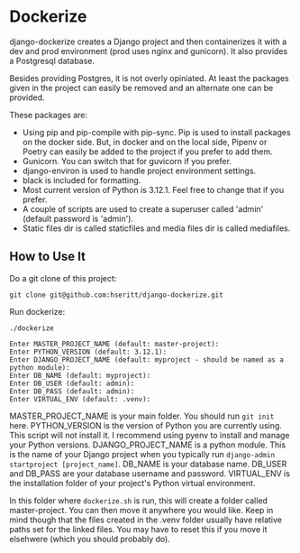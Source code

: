 # Dockerize

django-dockerize creates a Django project and then containerizes it with a dev and prod environment (prod uses nginx and gunicorn). It also provides a Postgresql database.

Besides providing Postgres, it is not overly opiniated. At least the packages given in the project can easily be removed and an alternate one can be provided.

These packages are:

* Using pip and pip-compile with pip-sync. Pip is used to install packages on the docker side. But, in docker and on the local side, Pipenv or Poetry can easily be added to the project if you prefer to add them.
* Gunicorn. You can switch that for guvicorn if you prefer.
* django-environ is used to handle project environment settings.
* black is included for formatting.
* Most current version of Python is 3.12.1. Feel free to change that if you prefer.
* A couple of scripts are used to create a superuser called 'admin' (default password is 'admin').
* Static files dir is called staticfiles and media files dir is called mediafiles.

## How to Use It

Do a git clone of this project:

```
git clone git@github.com:hseritt/django-dockerize.git
```

Run dockerize:

```
./dockerize

Enter MASTER_PROJECT_NAME (default: master-project): 
Enter PYTHON_VERSION (default: 3.12.1): 
Enter DJANGO_PROJECT_NAME (default: myproject - should be named as a python module): 
Enter DB_NAME (default: myproject): 
Enter DB_USER (default: admin): 
Enter DB_PASS (default: admin): 
Enter VIRTUAL_ENV (default: .venv): 

```

MASTER_PROJECT_NAME is your main folder. You should run `git init` here.
PYTHON_VERSION is the version of Python you are currently using. This script will not install it. I recommend using pyenv to install and manage your Python versions.
DJANGO_PROJECT_NAME is a python module. This is the name of your Django project when you typically run `django-admin startproject [project_name]`.
DB_NAME is your database name. DB_USER and DB_PASS are your database username and password.
VIRTUAL_ENV is the installation folder of your project's Python virtual environment.

In this folder where `dockerize.sh` is run, this will create a folder called master-project. You can then move it anywhere you would like. Keep in mind though that the files created in the .venv folder usually have relative paths set for the linked files. You may have to reset this if you move it elsehwere (which you should probably do).
